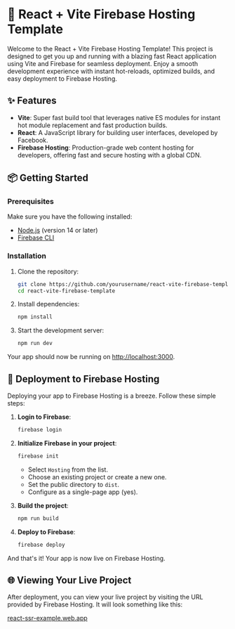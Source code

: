 
# 🚀 React + Vite Firebase Hosting Template

Welcome to the React + Vite Firebase Hosting Template! This project is designed to get you up and running with a blazing fast React application using Vite and Firebase for seamless deployment. Enjoy a smooth development experience with instant hot-reloads, optimized builds, and easy deployment to Firebase Hosting.

## ✨ Features

- **Vite**: Super fast build tool that leverages native ES modules for instant hot module replacement and fast production builds.
- **React**: A JavaScript library for building user interfaces, developed by Facebook.
- **Firebase Hosting**: Production-grade web content hosting for developers, offering fast and secure hosting with a global CDN.

## 📦 Getting Started

### Prerequisites

Make sure you have the following installed:

- [Node.js](https://nodejs.org/) (version 14 or later)
- [Firebase CLI](https://firebase.google.com/docs/cli)

### Installation

1. Clone the repository:
    ```sh
    git clone https://github.com/yourusername/react-vite-firebase-template.git
    cd react-vite-firebase-template
    ```

2. Install dependencies:
    ```sh
    npm install
    ```

3. Start the development server:
    ```sh
    npm run dev
    ```

Your app should now be running on [http://localhost:3000](http://localhost:3000).

## 🚀 Deployment to Firebase Hosting

Deploying your app to Firebase Hosting is a breeze. Follow these simple steps:

1. **Login to Firebase**:
    ```sh
    firebase login
    ```

2. **Initialize Firebase in your project**:
    ```sh
    firebase init
    ```

    - Select `Hosting` from the list.
    - Choose an existing project or create a new one.
    - Set the public directory to `dist`.
    - Configure as a single-page app (yes).

3. **Build the project**:
    ```sh
    npm run build
    ```

4. **Deploy to Firebase**:
    ```sh
    firebase deploy
    ```

And that's it! Your app is now live on Firebase Hosting.

## 🌐 Viewing Your Live Project

After deployment, you can view your live project by visiting the URL provided by Firebase Hosting. It will look something like this:

[react-ssr-example.web.app](https://react-ssr-example.web.app/)
